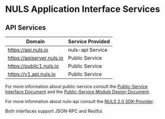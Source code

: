 # NULS Application Interface Services

##  API Services

| Domain        | Service Provided  | 
| ----------- | ---------------------------- | 
| https://api.nuls.io  | nuls-api Service  | 
| https://apiserver.nuls.io | Public Service  | 
| https://public1.nuls.io | Public Service  | 
| https://v1.api.nuls.io  | Public Service  | 





For more information about public-service consult the [Public-Service Interface Document](https://docs.nuls.io/Docs/i_public_service.html#introduction) and the [Public-Service Module Design Document](https://docs.nuls.io/Docs/d_public_service.html).

For more information about nuls-api consult the [NULS 2.0 SDK-Provider](https://github.com/nuls-io/devsite/blob/master/docs/Docs/sdkProvider.md).

Both interfaces support JSON-RPC and Restful.